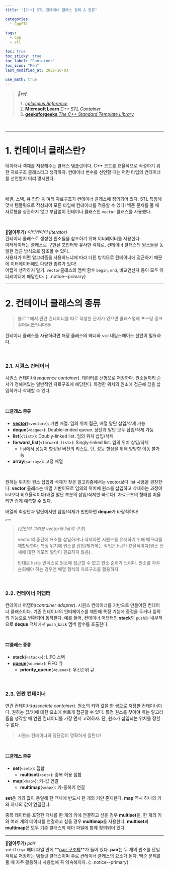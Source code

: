 ```yaml
---
title: "[C++] STL 컨테이너 클래스 정리 & 종류"

categories:
  - CppSTL

tags:
  - cpp
  - stl

toc: true
toc_sticky: true
toc_label: "Container"
toc_icon: "Pen"
last_modified_at: 2022-10-03

use_math: true
---
```




> ***💚ref.***
>
> 1. [*cplusplus Reference*](https://cplusplus.com/reference/)
> 2. [**Microsoft Learn** *C++ STL Container*](https://learn.microsoft.com/ko-kr/cpp/standard-library/cpp-standard-library-reference?view=msvc-170)
> 3. [**geeksforgeeks** *The C++ Standard Template Library*](https://www.geeksforgeeks.org/the-c-standard-template-library-stl/)

<br>

---

# 1. 컨테이너 클래스란?

데이터나 객체를 저장해주는 클래스 템플릿이다. C++ 코드를 효율적으로 작성하기 위한 자료구조 클래스라고 생각하자. 컨테이너 변수를 선언할 때는 어떤 타입의 컨테이너를 선언할지 미리 명시한다.

<br>

배열, 스택, 큐 집합 등 여러 자료구조가 컨테이너 클래스에 정의되어 있다. STL 특징에 맞게 템플릿으로 작성되어 모든 타입에 컨테이너를 적용할 수 있다! 백준 문제를 풀 때 자료형을 상관하지 않고 부담없이 컨테이너 클래스인  `vector` 클래스를 사용했다.

<br>

**👀알아두기)** *이터레이터 (Iterator)*<br>컨테이너 클래스로 생성한 원소들을 참조하기 위해 이터레이터를 사용한다.<br>이터레이터는 클래스로 구현된 포인터와 유사한 객체로, 컨테이너 클래스의 원소들을 동일한 접근 방식으로 참조할 수 있다. <br>사용자가 어떤 알고리즘을 사용하느냐에 따라 다른 방식으로 컨테이너에 접근하기 때문에 이터레이터에도 다양한 종류가 있다!<br>
어렵게 생각하지 말기. `vector`클래스의 멤버 함수 `begin`, `end`, 비교연산자 등이 모두 이터레이터에 해당한다.
{: .notice--primary}
<br>

---

# 2. 컨테이너 클래스의 종류

>   블로그에서 관련 컨테이너를 따로 작성한 문서가 있으면 클래스명에 포스팅 링크 걸어두겠습니다!🤓

컨테이너 클래스를 사용하려면 해당 클래스의 헤더와 `std` 네임스페이스 선언이 필요하다.

<br>

### **2.1. 시퀀스 컨테이너**

시퀀스 컨테이너(*sequence container*). 데이터를 선형으로 저장한다. 원소들끼리 순서가 정해져있는 일반적인 자료구조에 해당한다. 특정한 위치의 원소에 접근해 값을 삽입하거나 삭제할 수 있다.

<br>

🎞️**클래스 종류**

*   **[vector](https://yj59.github.io/cppstl/vector/)**(`<vector>`): 가변 배열. 임의 위치 접근, 배열 말단 삽입/삭제 가능
*   **deque**(`<deque>`): Double-ended queue. 상단과 말단 모두 삽입/삭제 가능
*   **list**(`<list>`): Doubly-linked list. 임의 위치 삽입/삭제
*   **forward_list**(`<forward_list>`): Singly-linked list. 임의 위치 삽입/삭제
    *   list에서 성능이 향상된 버전의 리스트. 단, 성능 향상을 위해 양방향 이동 불가능
*   **array**(`<array>`): 고정 배열

<br>

원하는 위치의 원소 삽입과 삭제가 잦은 알고리즘에서는 vector보다 list 사용을 권장한다. **vector** 클래스는 배열 기반이므로 임의의 위치에 원소를 삽입하고 삭제하는 과정이 list보다 비효율적이다(배열 말단 부분의 삽입/삭제만 빠르다). 자료구조의 형태를 떠올리면 쉽게 예측할 수 있다.

배열의 최상단과 말단에서만 삽입/삭제가 빈번하면 **deque**가 바람직하다!

<img src="https://user-images.githubusercontent.com/93882395/213268871-90eb3cbe-b267-4d00-8cb7-c8613e3bbca5.png" alt="image" style="zoom: 33%;" />  

>   *(간단히 그려본 vector와 list의 구조)*
>
>   vector의 중간에 요소를 삽입하거나 삭제하면 시퀀스를 유지하기 위해 메모리를 재할당한다. 특정 위치에 원소를 삽입/제거하는 작업은 list가 효율적이다(원소 전체에 대한 메모리 할당이 필요하지 않음).
>
>   반대로 list는 인덱스로 원소에 접근할 수 없고 원소 순회가 느리다. 원소를 자주 순회해야 하는 경우엔 배열 형식의 자료구조를 활용하자.



<br>

### **2.2. 컨테이너 어댑터**

컨테이너 어댑터(*container adapter*). 시퀀스 컨테이너를 기반으로 만들어진 컨테이너 클래스이다. 기존 컨테이너의 인터페이스를 제한해 특정 기능에 중점을 두거나 임의의 기능으로 변환되어 동작한다. 예를 들어, 컨테이너 어댑터인 **stack**의 `push`는 내부적으로 **deque** 객체에서 `push_back` 멤버 함수를 호출한다.

<br>

🎞️**클래스 종류**

*   **stack**(`<stack>`): LIFO 스택
*   **[queue](https://yj59.github.io/cppstl/queue/)**(`<queue>`): FIFO 큐
    *   **priority_queue**(`<queue>`): 우선순위 큐

<br>

### **2.3. 연관 컨테이너**

연관 컨테이너(*associate container*). 원소의 키와 값을 한 쌍으로 저장한 컨테이너이다. 원하는 값/키에 대한 요소에 빠르게 접근할 수 있다. 특정 원소를 찾아야 하는 알고리즘을 생각할 때 연관 컨테이너를 가장 먼저 고려하자. 단, 원소가 삽입되는 위치를 정할 수 없다.

>   시퀀스 컨테이너와 장단점이 명확하게 갈린다!

<br>

🎞️**클래스 종류**

*   **set**(`<set>`): 집합
    *   **multiset**(`<set>`): 중복 허용 집합
*   **map**(`<map>`): 키-값 연결
    *   **multimap**(`<map>`): 키-중복키 연결

**set**은 키와 값이 동일해 한 객체에 반드시 한 개의 키만 존재한다. **map** 역시 하나의 키와 하나의 값이 연결된다. 

중복 데이터를 포함한 객체를 한 개의 키에 연결하고 싶을 경우 **multiset**을, 한 개의 키와 여러 개의 데이터를 연결하고 싶을 경우 **multimap**을 사용한다. **multiset**과 **multimap**은 모두 기존 클래스의 헤더 파일에 함께 정의되어 있다.

---

**👀알아두기)** *pair*<br>`<utility>` 헤더 파일 안에 **[pair 구조체](https://learn.microsoft.com/ko-kr/cpp/standard-library/pair-structure?view=msvc-170)**가 들어 있다. **pair**는 두 개의 원소를 단일 객체로 저장하는 템플릿 클래스이며 주로 컨테이너 클래스의 요소가 된다. 백준 문제를 풀 때 자주 활용하니 사용법에 꼭 익숙해지자.
{: .notice--primary}
